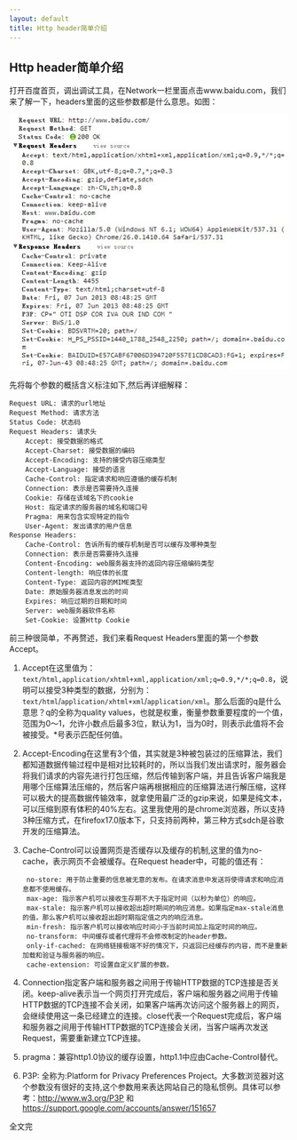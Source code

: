 ```yaml
---
layout: default
title: Http header简单介绍
---
```

Http header简单介绍
-------------------
打开百度首页，调出调试工具，在Network一栏里面点击www.baidu.com，我们来了解一下，headers里面的这些参数都是什么意思。如图：

![](/images/http_header.jpg)

先将每个参数的概括含义标注如下,然后再详细解释：

    Request URL: 请求的url地址
    Request Method: 请求方法
    Status Code: 状态码
    Request Headers: 请求头
        Accept: 接受数据的格式
        Accept-Charset: 接受数据的编码
        Accept-Encoding: 支持的接受内容压缩类型
        Accept-Language: 接受的语言
        Cache-Control: 指定请求和响应遵循的缓存机制
        Connection: 表示是否需要持久连接
        Cookie: 存储在该域名下的cookie
        Host: 指定请求的服务器的域名和端口号
        Pragma: 用来包含实现特定的指令
        User-Agent: 发出请求的用户信息
    Response Headers:
        Cache-Control: 告诉所有的缓存机制是否可以缓存及哪种类型
        Connection: 表示是否需要持久连接
        Content-Encoding: web服务器支持的返回内容压缩编码类型
        Content-length: 响应体的长度
        Content-Type: 返回内容的MIME类型
        Date: 原始服务器消息发出的时间
        Expires: 响应过期的日期和时间
        Server: web服务器软件名称
        Set-Cookie: 设置Http Cookie

前三种很简单，不再赘述，我们来看Request Headers里面的第一个参数Accept。
1. Accept在这里值为：`text/html,application/xhtml+xml,application/xml;q=0.9,*/*;q=0.8`，说明可以接受3种类型的数据，分别为：`text/html`/`application/xhtml+xml`/`application/xml`。那么后面的q是什么意思？q的全称为quality values，也就是权重，衡量参数重要程度的一个值，范围为0～1，允许小数点后最多3位，默认为1，当为0时，则表示此值将不会被接受。*号表示匹配任何值。

2. Accept-Encoding在这里有3个值，其实就是3种被包装过的压缩算法，我们都知道数据传输过程中是相对比较耗时的，所以当我们发出请求时，服务器会将我们请求的内容先进行打包压缩，然后传输到客户端，并且告诉客户端我是用哪个压缩算法压缩的，然后客户端再根据相应的压缩算法进行解压缩，这样可以极大的提高数据传输效率，就拿使用最广泛的gzip来说，如果是纯文本，可以压缩到原有体积的40%左右。这里我使用的是chrome浏览器，所以支持3种压缩方式，在firefox17.0版本下，只支持前两种，第三种方式sdch是谷歌开发的压缩算法。

3. Cache-Control可以设置网页是否缓存以及缓存的机制,这里的值为no-cache，表示网页不会被缓存。在Request header中，可能的值还有：

        no-store: 用于防止重要的信息被无意的发布。在请求消息中发送将使得请求和响应消息都不使用缓存。
        max-age: 指示客户机可以接收生存期不大于指定时间（以秒为单位）的响应。
        max-stale: 指示客户机可以接收超出超时期间的响应消息。如果指定max-stale消息的值，那么客户机可以接收超出超时期指定值之内的响应消息。
        min-fresh: 指示客户机可以接收响应时间小于当前时间加上指定时间的响应。
        no-transform: 中间缓存或者代理将不会修改制定的header参数。
        only-if-cached: 在网络链接极端不好的情况下，只返回已经缓存的内容，而不是重新加载和验证与服务器的响应。
        cache-extension: 可设置自定义扩展的参数。

4. Connection指定客户端和服务器之间用于传输HTTP数据的TCP连接是否关闭。keep-alive表示当一个网页打开完成后，客户端和服务器之间用于传输HTTP数据的TCP连接不会关闭，如果客户端再次访问这个服务器上的网页，会继续使用这一条已经建立的连接。close代表一个Request完成后，客户端和服务器之间用于传输HTTP数据的TCP连接会关闭，当客户端再次发送Request，需要重新建立TCP连接。

5. pragma：兼容http1.0协议的缓存设置，http1.1中应由Cache-Control替代。

6. P3P: 全称为:Platform for Privacy Preferences Project。大多数浏览器对这个参数没有很好的支持,这个参数用来表达网站自己的隐私惯例。具体可以参考：<http://www.w3.org/P3P> 和 <https://support.google.com/accounts/answer/151657>

全文完